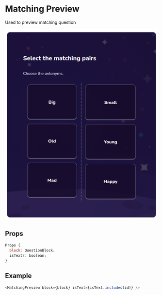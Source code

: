 # Matching Preview

Used to preview matching question

![](./readmeIMG/2023-02-07-10-28-10.png)

## Props

```js
Props {
  block: QuestionBlock;
  isText?: boolean;
}

```

## Example

```js
<MatchingPreview block={block} isText={isText.includes(id)} />
```
